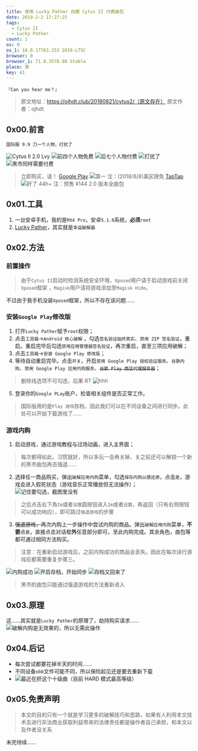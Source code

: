 ```yaml
---
title: 使用 Lucky Pather 白嫖 Cytus II 付费曲包
date: 2019-2-2 17:27:25
tags:
  - Cytus II
  - Lucky Pather
count: 1
os: 0
os_1: 10.0.17763.253 2019-LTSC
browser: 0
browser_1: 71.0.3578.98 Stable
place: 家
key: 41
---
```

    『Can you hear me？』
<!-- more -->
> 原文地址：https://ojhdt.club/20180821/cytus2/（原文存在）
  原文作者：ojhdt
  
## 0x00.前言
    国际服 9.9 刀一个人物，打扰了

![Cytus II 2.0 Lvy](https://i1.yuangezhizao.cn/Lenovo-Z5/Screenshot_2019-02-02-18-33-38-0668749880.png!webp)
![前四个人物免费](https://i1.yuangezhizao.cn/Lenovo-Z5/Screenshot_2019-02-02-18-33-51-0778683568.png!webp)
![后七个人物付费](https://i1.yuangezhizao.cn/Lenovo-Z5/Screenshot_2019-02-02-18-34-02-2138679252.png!webp)
![打扰了](https://i1.yuangezhizao.cn/Lenovo-Z5/Screenshot_2019-02-02-18-34-54-0172992979.png!webp)
![黑市同样需要付费](https://i1.yuangezhizao.cn/Lenovo-Z5/Screenshot_2019-02-02-18-34-17-0596984181.png!webp)

> 立即购买，请！
[Google Play](https://play.google.com/store/apps/details?id=com.rayark.cytus2)
![第一](https://i1.yuangezhizao.cn/MX4-Pro/S90130-010254.jpg!webp)
注：(2018/8/8)美区限免
[TapTap](https://www.taptap.com/app/153415/topic)
![肝了 44h+](https://i1.yuangezhizao.cn/MX4-Pro/S90202-194700.jpg!webp)
注：预售 ¥144 2.0 版本全曲包
## 0x01.工具
1. 一台安卓手机，我的是`MX4 Pro`，安卓`5.1.0`系统，**必须**`root`
2. [Lucky Pather](https://www.luckypatchers.com/)，其实就是``幸运破解器``

## 0x02.方法
### 前置操作
> 由于``Cytus II``启动时检测系统安全环境，``Xposed``用户请于启动游戏前关闭``Xposed``框架 ，``Magisk``用户请将游戏添加至``Magisk Hide``。

不过由于我手机没装``Xposed``框架，所以不存在该问题……

### 安装``Google Play``修改版
1. 打开``Lucky Pather``赋予``root``权限；
2. 点击``工具箱``->``Android 核心破解`` ，勾选``签名验证始终真实``、``禁用 ZIP 签名验证``，重启。重启完毕后勾选``禁用应用管理器签名验证``，再次重启，直至三项应用破解；
3. 点击``工具箱``->``安装 Google Play 修改版``；
4. 等待自动重启完毕。点击``开关``，开启``禁用 Google Play 授权验证服务``、``谷歌内购``、``禁用 Google Play 应用内购服务``、~~``谷歌 Play 商店代理服务器``~~；
> 删除线选项不可勾选，后果 RT
![hhh](https://i1.yuangezhizao.cn/MX4-Pro/S81231-134039.jpg!webp)

5. 登录你的``Google PLay``账户，检查相关组件是否正常工作。
> 国际版用的是``Play 游戏``存档，因此我们可以在不同设备之间进行同步。此处可以开始下载游戏了……

### 游戏内购
1. 启动游戏，通过游戏教程与过场动画，进入主界面；
> 每次都得如此，习惯就好，所以多玩一会再关掉，关之前还可以解锁一个新的黑市曲包再去强退……

2. 选择任一商品购买，弹出``破解应用内购``菜单，勾选``保存内购以便还原``，点击``是``，游戏会进入假死状态（游戏音乐正常播放但无法操作）；
![记住要勾选，截图里没有](https://i1.yuangezhizao.cn/MX4-Pro/S90130-011853.jpg!webp)
> 之后点击右下角``Im``或者``设置``圆按钮进入``Im``或者``设置``，再返回（只有右侧按钮可以成功响应），即可跳过``强退游戏``的步骤

3. ~~强退游戏，~~再次内购上一步操作中尝试内购的商品。弹出``破解应用内购``菜单，**不要**点``是``，直接点击对话框**外**任意部分即可，至此内购完成。其余角色，曲包等都可通过相同方法购买。
> 注意：在重新启动游戏后，之前内购成功的商品会丢失。因此在每次进行游戏前都需要重复步骤三。

![内购成功](https://i1.yuangezhizao.cn/MX4-Pro/S90130-011916.jpg!webp)
![开启存档，开始同步](https://i1.yuangezhizao.cn/Lenovo-Z5/Screenshot_2019-02-02-18-34-32-0808976580.png!webp)
![存档又回来了](https://i1.yuangezhizao.cn/MX4-Pro/S90130-012149.jpg!webp)
> 黑市的曲包只能通过强退游戏的方法重新进入

## 0x03.原理
这……其实就是``Lucky Pather``的原理了，劫持购买请求……
![破解内购是无效果的，所以无需此操作](https://i1.yuangezhizao.cn/MX4-Pro/S81231-114746.jpg!webp)

## 0x04.后记
- 每次尝试都要花掉半天的时间……
- 不同设备``obb``文件可能不同，所以保险起见还是要去重新下载
- ![最近在肝这个十级曲（目前 HARD 模式最高等级）](https://i1.yuangezhizao.cn/Lenovo-Z5/Screenshot_2019-02-02-17-55-14-1909234191.png!webp)


## 0x05.免责声明
> 本文的目的只有一个就是学习更多的破解技巧和思路，如果有人利用本文技术去进行非法商业获取利益带来的法律责任都是操作者自己承担，和本文以及作者没关系

未完待续……
